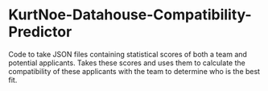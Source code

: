# KurtNoe-Datahouse-Compatibility-Predictor
Code to take JSON files containing statistical scores of both a team and potential applicants. Takes these scores and uses them to calculate the compatibility of these applicants with the team to determine who is the best fit.
